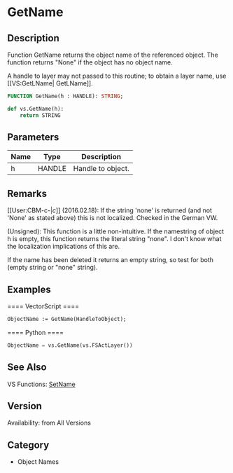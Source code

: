 # GetName

## Description
Function GetName returns the object name of the referenced object. The function returns "None" if the object has no object name.

A handle to layer may not passed to this routine; to obtain a layer name, use [[VS:GetLName| GetLName]].

```pascal
FUNCTION GetName(h : HANDLE): STRING;
```

```python
def vs.GetName(h):
    return STRING
```

## Parameters
|Name|Type|Description|
|---|---|---|
|h|HANDLE|Handle to object.|

## Remarks
[[User:CBM-c-|_c_]] (2016.02.18): If the string 'none' is returned (and not 'None' as stated above) this is not localized. Checked in the German VW.

(Unsigned): 
This function is a little non-intuitive. If the namestring of object h is empty, this function returns the literal string "none". I don't know what the localization implications of this are.

If the name has been deleted it returns an empty string, so test for both (empty string or "none" string).

## Examples
==== VectorScript ====
```pascal
ObjectName := GetName(HandleToObject);
```
==== Python ====
```python
ObjectName = vs.GetName(vs.FSActLayer())
```

## See Also
VS Functions:
[SetName](SetName.md)

## Version
Availability: from All Versions

## Category
* Object Names

